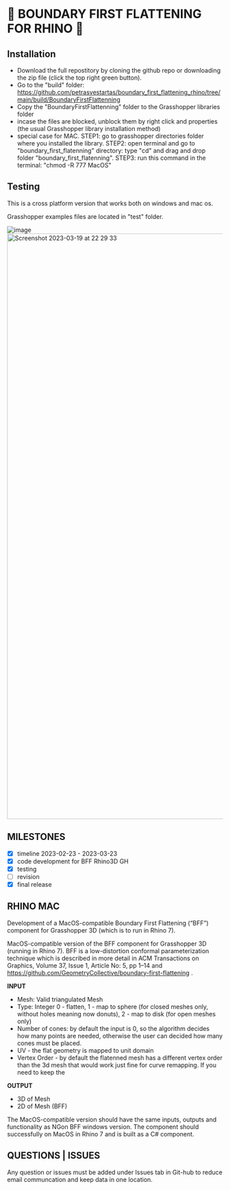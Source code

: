 # 🦏 BOUNDARY FIRST FLATTENING FOR RHINO 🦏

## Installation

* Download the full repostitory by cloning the github repo or downloading the zip file (click the top right green button).
* Go to the "build" folder: https://github.com/petrasvestartas/boundary_first_flattening_rhino/tree/main/build/BoundaryFirstFlattenning
* Copy the "BoundaryFirstFlattenning" folder to the Grasshopper libraries folder
* incase the files are blocked, unblock them by right click and properties (the usual Grasshopper library installation method)
* special case for MAC. STEP1: go to grasshopper directories folder where you installed the library. STEP2: open terminal and go to "boundary_first_flatenning" directory: type "cd" and drag and drop folder "boundary_first_flatenning". STEP3: run this command in the terminal: "chmod -R 777 MacOS"

## Testing

This is a cross platform version that works both on windows and mac os.

Grasshopper examples files are located in "test" folder.

![image](https://user-images.githubusercontent.com/18013985/226210126-99ac20ce-2c88-4d0b-9175-9b62cdf4a176.png)
<img width="1365" alt="Screenshot 2023-03-19 at 22 29 33" src="https://user-images.githubusercontent.com/18013985/226210877-42c35128-e0f1-4049-8eec-20a308857d13.png">


## MILESTONES

- [x] timeline 2023-02-23 - 2023-03-23
- [x] code development for BFF Rhino3D GH
- [x] testing
- [ ] revision
- [x] final release

## RHINO MAC

Development of a MacOS-compatible Boundary First Flattening (“BFF”) component for Grasshopper 3D (which is to run in Rhino 7).

MacOS-compatible version of the BFF component for Grasshopper 3D (running in Rhino 7). BFF is a low-distortion conformal parameterization technique which is described in more detail in ACM Transactions on Graphics, Volume 37, Issue 1, Article No: 5, pp 1–14 and https://github.com/GeometryCollective/boundary-first-flattening .



**INPUT**
* Mesh: Valid triangulated Mesh
* Type: Integer 0 - flatten, 1 - map to sphere (for closed meshes only, without holes meaning now donuts), 2 - map to disk (for open meshes only)
* Number of cones: by default the input is 0, so the algorithm decides how many points are needed, otherwise the user can decided how many cones must be placed.
* UV - the flat geometry is mapped to unit domain
* Vertex Order - by default the flatenned mesh has a different vertex order than the 3d mesh that would work just fine for curve remapping. If you need to keep the 

**OUTPUT**
* 3D of Mesh
* 2D of Mesh (BFF)

The MacOS-compatible version should have the same inputs, outputs and functionality as NGon BFF windows version. The component should  successfully on MacOS in Rhino 7 and is built as a C# component.

## QUESTIONS | ISSUES

Any question or issues must be added under Issues tab in Git-hub to reduce email communcation and keep data in one location.
